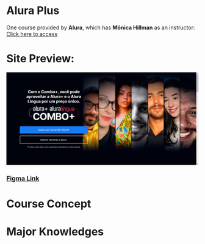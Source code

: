 # Alura Plus 

One course provided by **Alura**, which has **Mônica Hillman** as an instructor:
<a href="https://cursos.alura.com.br/course/html-css-praticando-html-css" target="_blank"> Click here to access </a>

# Site Preview: 

![Site Preview Screenshot](assets/img/screenshots/screenshot.png)

### <a href="https://www.figma.com/file/tFDVyNuKhrT2G03k2dCstW/Alura-Plus---Layout?t=tURBC440zTwXjsYh-0" target="_blank"> Figma Link </a>

# Course Concept 

# Major Knowledges 
